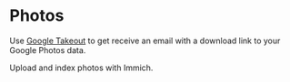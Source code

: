 # Photos

Use [Google Takeout](https://takeout.google.com/settings/takeout) to get receive an email with a download link to your Google Photos data.

Upload and index photos with Immich.
